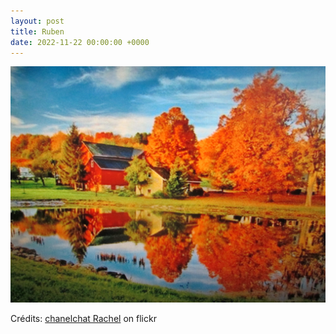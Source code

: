 ```yaml
---
layout: post
title: Ruben
date: 2022-11-22 00:00:00 +0000
---
```


![Ruben](/images/2022-11-22.jpg)

Crédits: [chanelchat Rachel](https://www.flickr.com/people/chanelchat/) on flickr
